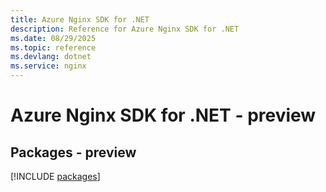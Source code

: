 ```yaml
---
title: Azure Nginx SDK for .NET
description: Reference for Azure Nginx SDK for .NET
ms.date: 08/29/2025
ms.topic: reference
ms.devlang: dotnet
ms.service: nginx
---
```

# Azure Nginx SDK for .NET - preview
## Packages - preview
[!INCLUDE [packages](nginx-index.md)]